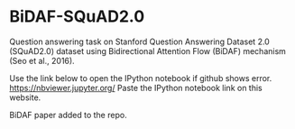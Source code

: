 # BiDAF-SQuAD2.0
Question answering task on Stanford Question Answering Dataset 2.0 (SQuAD2.0) dataset using Bidirectional Attention Flow (BiDAF) mechanism (Seo et al., 2016).

Use the link below to open the IPython notebook if github shows error.
https://nbviewer.jupyter.org/
Paste the IPython notebook link on this website.


BiDAF paper added to the repo.
